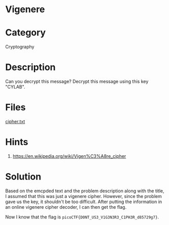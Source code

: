 # Vigenere
# Category
Cryptography
# Description
Can you decrypt this message?
Decrypt this message using this key "CYLAB".
# Files
[cipher.txt](cipher.txt)
# Hints
1. https://en.wikipedia.org/wiki/Vigen%C3%A8re_cipher
# Solution
Based on the emcpded text and the problem description along with the title, I assumed that this was just a vigenere cipher. However, since the problem gave us the key, it shouldn't be too difficult. After putting the information in an online vigenere cipher decoder, I can then get the flag.

Now I know that the flag is `picoCTF{D0NT_US3_V1G3N3R3_C1PH3R_d85729g7}`.
